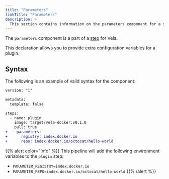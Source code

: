 ```yaml
---
title: "Parameters"
linkTitle: "Parameters"
description: >
  This section contains information on the parameters component for a step.
---
```


The `parameters` component is a part of a [step](/docs/concepts/pipeline/steps) for Vela.

This declaration allows you to provide extra configuration variables for a plugin.

## Syntax

The following is an example of valid syntax for the component:

```diff
version: "1"

metadata:
  template: false

steps:
  - name: plugin
    image: target/vela-docker:v0.1.0
    pull: true
+    parameters:
+      registry: index.docker.io
+      repo: index.docker.io/octocat/hello-world
```

{{% alert color="info" %}}
This pipeline will add the following environment variables to the `plugin` step:
* `PARAMETER_REGISTRY=index.docker.io`
* `PARAMETER_REPO=index.docker.io/octocat/hello-world`
{{% /alert %}}
